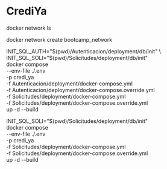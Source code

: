 # CrediYa

docker network ls

docker network create bootcamp_network

INIT_SQL_AUTH="$(pwd)/Autenticacion/deployment/db/init" \
INIT_SQL_SOLI="$(pwd)/Solicitudes/deployment/db/init" \
docker compose \
--env-file ./.env \
-p credi_ya \
-f Autenticacion/deployment/docker-compose.yml \
-f Autenticacion/deployment/docker-compose.override.yml \
-f Solicitudes/deployment/docker-compose.yml \
-f Solicitudes/deployment/docker-compose.override.yml \
up -d --build

INIT_SQL_SOLI="$(pwd)/Solicitudes/deployment/db/init" \
docker compose \
--env-file ./.env \
-p credi_ya \
-f Solicitudes/deployment/docker-compose.yml \
-f Solicitudes/deployment/docker-compose.override.yml \
up -d --build